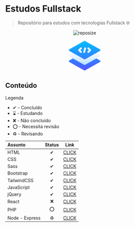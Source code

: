 # Estudos Fullstack

> Repositório para estudos com tecnologias Fullstack :globe_with_meridians:

<div align="center">

![reposize](https://img.shields.io/github/repo-size/swshadows/estudos-fullstack?color=313131&label=Tamanho%20do%20Repositório&logo=github&logoColor=fff&style=flat-square)

</div>

<div align="center">
    <img width=100 src="assets/stack.png">
</div>

## Conteúdo

Legenda

- ✔ - Concluído
- ⌛ - Estudando
- ❌ - Não concluído
- ⭕️ - Necessita revisão
- ♻ - Revisando

| Assunto        | Status | Link                       |
| :------------- | :----: | -------------------------- |
| HTML           |   ✔    | [CLICK](src/html5/)        |
| CSS            |   ✔    | [CLICK](src/css3/)         |
| Sass           |   ✔    | [CLICK](src/sass/)         |
| Bootstrap      |   ✔    | [CLICK](src/bootstrap/)    |
| TailwindCSS    |   ✔    | [CLICK](src/tailwindcss//) |
| JavaScript     |   ✔    | [CLICK](src/javascript/)   |
| jQuery         |   ✔    | [CLICK](src/jquery/)       |
| React          |   ❌   | [CLICK](src/reactjs/)      |
| PHP            |  ⭕️   | [CLICK](src/php/)          |
| Node - Express |   ♻    | [CLICK](src/node-express/) |
